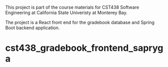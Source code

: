 This project is part of the course materials for CST438 Software Engineering at California State Univeristy at Monterey Bay.

The project is a React front end for the gradebook database and Spring Boot backend application. 

# cst438_gradebook_frontend_sapryga
